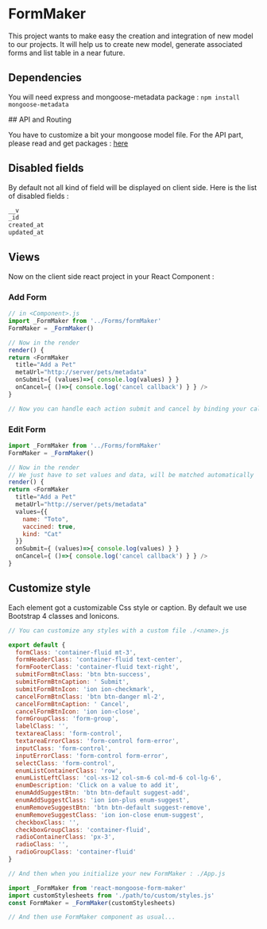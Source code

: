 # FormMaker

This project wants to make easy the creation and integration of new model to our projects.
It will help us to create new model, generate associated forms and list table in a near future.

## Dependencies

You will need express and mongoose-metadata package :
`npm install mongoose-metadata`


## API and Routing

You have to customize a bit your mongoose model file.
For the API part, please read and get packages : [here](https://github.com/aluzed/mongoose-metadata)


## Disabled fields

By default not all kind of field will be displayed on client side. Here is the list of disabled fields :

```javascript
__v
_id
created_at
updated_at
```

## Views

Now on the client side react project in your React Component :

### Add Form

```javascript
// in <Component>.js
import _FormMaker from '../Forms/formMaker'
FormMaker = _FormMaker()

// Now in the render
render() {
return <FormMaker
  title="Add a Pet"
  metaUrl="http://server/pets/metadata"
  onSubmit={ (values)=>{ console.log(values) } }
  onCancel={ ()=>{ console.log('cancel callback') } } />
}

// Now you can handle each action submit and cancel by binding your callback here

```

### Edit Form

```javascript
import _FormMaker from '../Forms/formMaker'
FormMaker = _FormMaker()

// Now in the render
// We just have to set values and data, will be matched automatically
render() {
return <FormMaker
  title="Add a Pet"
  metaUrl="http://server/pets/metadata"
  values={{
    name: "Toto",
    vaccined: true,
    kind: "Cat"
  }}
  onSubmit={ (values)=>{ console.log(values) } }
  onCancel={ ()=>{ console.log('cancel callback') } } />
}

```

## Customize style

Each element got a customizable Css style or caption. By default we use Bootstrap 4 classes and Ionicons.

```javascript
// You can customize any styles with a custom file ./<name>.js

export default {
  formClass: 'container-fluid mt-3',
  formHeaderClass: 'container-fluid text-center',
  formFooterClass: 'container-fluid text-right',
  submitFormBtnClass: 'btn btn-success',
  submitFormBtnCaption: ' Submit',
  submitFormBtnIcon: 'ion ion-checkmark',
  cancelFormBtnClass: 'btn btn-danger ml-2',
  cancelFormBtnCaption: ' Cancel',
  cancelFormBtnIcon: 'ion ion-close',
  formGroupClass: 'form-group',
  labelClass: '',
  textareaClass: 'form-control',
  textareaErrorClass: 'form-control form-error',
  inputClass: 'form-control',
  inputErrorClass: 'form-control form-error',
  selectClass: 'form-control',
  enumListContainerClass: 'row',
  enumListLeftClass: 'col-xs-12 col-sm-6 col-md-6 col-lg-6',
  enumDescription: 'Click on a value to add it',
  enumAddSuggestBtn: 'btn btn-default suggest-add',
  enumAddSuggestClass: 'ion ion-plus enum-suggest',
  enumRemoveSuggestBtn: 'btn btn-default suggest-remove',
  enumRemoveSuggestClass: 'ion ion-close enum-suggest',
  checkboxClass: '',
  checkboxGroupClass: 'container-fluid',
  radioContainerClass: 'px-3',
  radioClass: '',
  radioGroupClass: 'container-fluid'
}

// And then when you initialize your new FormMaker : ./App.js

import _FormMaker from 'react-mongoose-form-maker'
import customStylesheets from './path/to/custom/styles.js'
const FormMaker = _FormMaker(customStylesheets)

// And then use FormMaker component as usual...
```
